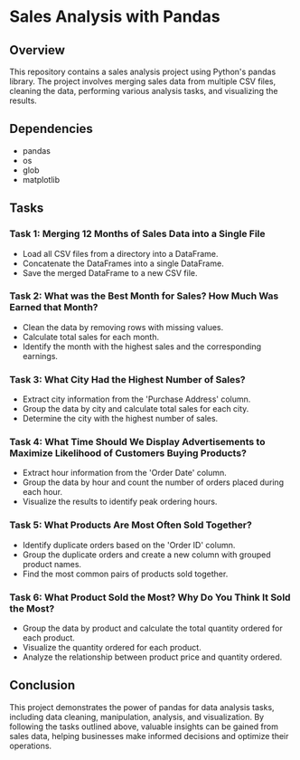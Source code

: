# Sales Analysis with Pandas

## Overview
This repository contains a sales analysis project using Python's pandas library. The project involves merging sales data from multiple CSV files, cleaning the data, performing various analysis tasks, and visualizing the results.

## Dependencies
- pandas
- os
- glob
- matplotlib

## Tasks

### Task 1: Merging 12 Months of Sales Data into a Single File
- Load all CSV files from a directory into a DataFrame.
- Concatenate the DataFrames into a single DataFrame.
- Save the merged DataFrame to a new CSV file.

### Task 2: What was the Best Month for Sales? How Much Was Earned that Month?
- Clean the data by removing rows with missing values.
- Calculate total sales for each month.
- Identify the month with the highest sales and the corresponding earnings.

### Task 3: What City Had the Highest Number of Sales?
- Extract city information from the 'Purchase Address' column.
- Group the data by city and calculate total sales for each city.
- Determine the city with the highest number of sales.

### Task 4: What Time Should We Display Advertisements to Maximize Likelihood of Customers Buying Products?
- Extract hour information from the 'Order Date' column.
- Group the data by hour and count the number of orders placed during each hour.
- Visualize the results to identify peak ordering hours.

### Task 5: What Products Are Most Often Sold Together?
- Identify duplicate orders based on the 'Order ID' column.
- Group the duplicate orders and create a new column with grouped product names.
- Find the most common pairs of products sold together.

### Task 6: What Product Sold the Most? Why Do You Think It Sold the Most?
- Group the data by product and calculate the total quantity ordered for each product.
- Visualize the quantity ordered for each product.
- Analyze the relationship between product price and quantity ordered.

## Conclusion
This project demonstrates the power of pandas for data analysis tasks, including data cleaning, manipulation, analysis, and visualization. By following the tasks outlined above, valuable insights can be gained from sales data, helping businesses make informed decisions and optimize their operations.
